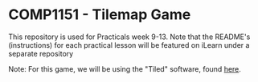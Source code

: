 # COMP1151 - Tilemap Game

This repository is used for Practicals week 9-13. Note that the README's (instructions) for each practical lesson will be featured on iLearn under a separate repository

Note: For this game, we will be using the "Tiled" software, found [here](https://www.mapeditor.org/).
